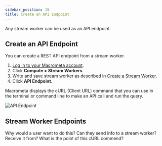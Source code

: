 ```yaml
---
sidebar_position: 15
title: Create an API Endpoint
---
```


Any stream worker can be used as an API endpoint.

## Create an API Endpoint

You can create a REST API endpoint from a stream worker.

1. [Log in to your Macrometa account](https://auth.paas.macrometa.io/).
1. Click **Compute > Stream Workers**.
1. Write and save stream worker as described in [Create a Stream Worker](create-stream-worker.md).
1. Click **API Endpoint**.

Macrometa displays the cURL (Client URL) command that you can use in the terminal or command line to make an API call and run the query.

![API Endpoint](/img/stream-workers/api-endpoint.png)

## Stream Worker Endpoints

Why would a user want to do this? Can they send info to a stream worker? Receive it from? What is the point of this cURL commend?
